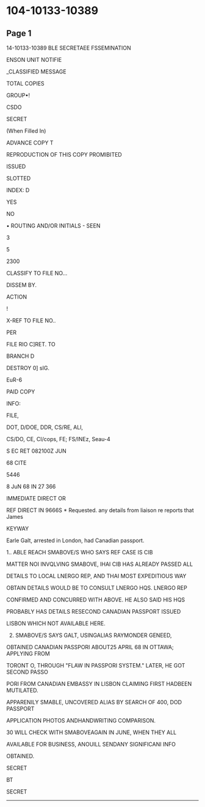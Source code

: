 # 104-10133-10389

## Page 1

14-10133-10389 BLE SECRETAEE FSSEMINATION

ENSON UNIT NOTIFIE

_CLASSIFIED MESSAGE

TOTAL COPIES

GROUP•!

CSDO

SECRET

(When Filled In)

ADVANCE COPY T

REPRODUCTION OF THIS COPY PROMIBITED

ISSUED

SLOTTED

INDEX: D

YES

NO

• ROUTING AND/OR INITIALS - SEEN

3

5

2300

CLASSIFY TO FILE NO...

DISSEM BY.

ACTION

!

X-REF TO FILE NO..

PER

FILE RIO C]RET. TO

BRANCH D

DESTROY 0] sIG.

EuR-6

PAID COPY

INFO:

FILE,

DOT, D/DOE, DDR, CS/RE, ALl,

CS/DO, CE, CI/cops, FE; FS/INEz, Seau-4

S EC RET 082100Z JUN

68 CITE

5446

8 JuN 68 IN 27 366

IMMEDIATE DIRECT OR

REF DIRECT IN 9666S * Requested. any details from liaison re reports that James

KEYWAY

Earle Galt, arrested in London, had Canadian passport.

1.. ABLE REACH SMABOVE/S WHO SAYS REF CASE IS CIB

MATTER NOI INVQLVING SMABOVE, IHAI CIB HAS ALREADY PASSED ALL

DETAILS TO LOCAL LNERGO REP, AND THAI MOST EXPEDITIOUS WAY

OBTAIN DETAILS WOULD BE TO CONSULT LNERGO HQS. LNERGO REP

CONFIRMED AND CONCURRED WITH ABOVE. HE ALSO SAID HIS HQS

PROBABLY HAS DETAILS RESECOND CANADIAN PASSPORT ISSUED

LISBON WHICH NOT AVAILABLE HERE.

2. SMABOVE/S SAYS GALT, USINGALIAS RAYMONDER GENEED,

OBTAINED CANADIAN PASSPORI ABOUT25 APRIL 68 IN OTTAWA; APPLYING FROM

TORONT O, THROUGH "FLAW IN PASSPORI SYSTEM." LATER, HE GOT SECOND PASSO

PORI FROM CANADIAN EMBASSY IN LISBON CLAIMING FIRST HADBEEN MUTILATED.

APPARENILY SMABLE, UNCOVERED ALIAS BY SEARCH OF 400, DOD PASSPORT

APPLICATION PHOTOS ANDHANDWRITING COMPARISON.

30 WILL CHECK WITH SMABOVEAGAIN IN JUNE, WHEN THEY ALL

AVAILABLE FOR BUSINESS, ANOUILL SENDANY SIGNIFICANI INFO

OBTAINED.

SECRET

BT

SECRET

---

